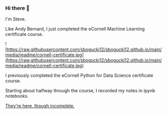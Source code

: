 ### Hi there 👋

I'm Steve. 

Like Andy Bernard, I just completed the eCornell Machine Learning certificate course.  

![https://raw.githubusercontent.com/sbogucki12/sbogucki12.github.io/main/media/readme/cornell-certificate.jpg](https://raw.githubusercontent.com/sbogucki12/sbogucki12.github.io/main/media/readme/cornell-certificate.jpg)


I previously completed the eCornell Python for Data Science certificate course.  

Starting about halfway through the course, I recorded my notes in ipynb notebooks.   

[They're here, though incomplete.](https://github.com/sbogucki12/datascience)




 




